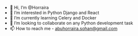 - 👋 Hi, I’m @Horraira
- 👀 I’m interested in Python Django and React
- 🌱 I’m currently learning Celery and Docker
- 💞️ I’m looking to collaborate on any Python development task
- 📫 How to reach me - abuhorraira.sohan@gmail.com


<!---
Horraira/Horraira is a ✨ special ✨ repository because its `README.md` (this file) appears on your GitHub profile.
You can click the Preview link to take a look at your changes.
--->
